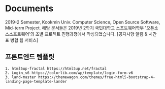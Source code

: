 # Documents

2019-2 Semester, Kookmin Univ. Computer Science, Open Source Software, Mid-term Project.
해당 문서들은 2019년 2학기 국민대학교 소프트웨어학부 '오픈소스소프트웨어'의 조별 프로젝트 진행과정에서 작성되었습니다.
[공지사항 알림 & 시간표 병합 웹 서비스]

## 프론트엔드 템플릿
```
1. html5up-fractal https://html5up.net/fractal 
2. Login_v6 https://colorlib.com/wp/template/login-form-v6
3. land-master https://themewagon.com/themes/free-html5-bootstrap-4-landing-page-template-lander
```
